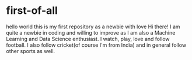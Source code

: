 # first-of-all
hello world this is my first repository as a newbie with love
Hi there! I am quite a newbie in coding and willing to improve as I am also a Machine Learning and Data Science enthusiast.
I watch, play, love and follow football. I also follow cricket(of course I'm from India) and in general follow other sports as well.
